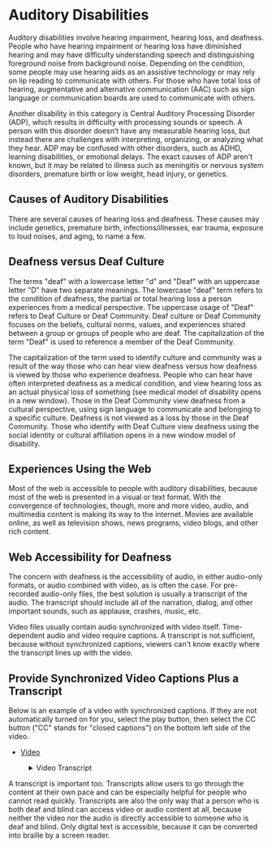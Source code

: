 # Auditory Disabilities

Auditory disabilities involve hearing impairment, hearing loss, and deafness. People who have hearing impairment or hearing loss have diminished hearing and may have difficulty understanding speech and distinguishing foreground noise from background noise. Depending on the condition, some people may use hearing aids as an assistive technology or may rely on lip reading to communicate with others. For those who have total loss of hearing, augmentative and alternative communication (AAC) such as sign language or communication boards are used to communicate with others.

Another disability in this category is Central Auditory Processing Disorder (ADP), which results in difficulty with processing sounds or speech. A person with this disorder doesn’t have any measurable hearing loss, but instead there are challenges with interpreting, organizing, or analyzing what they hear. ADP may be confused with other disorders, such as ADHD, learning disabilities, or emotional delays. The exact causes of ADP aren't known, but it may be related to illness such as meningitis or nervous system disorders, premature birth or low weight, head injury, or genetics.

## Causes of Auditory Disabilities

There are several causes of hearing loss and deafness. These causes may include genetics, premature birth, infections/illnesses, ear trauma, exposure to loud noises, and aging, to name a few.

## Deafness versus Deaf Culture

The terms "deaf" with a lowercase letter "d" and "Deaf" with an uppercase letter "D" have two separate meanings. The lowercase "deaf" term refers to the condition of deafness, the partial or total hearing loss a person experiences from a medical perspective. The uppercase usage of "Deaf" refers to Deaf Culture or Deaf Community. Deaf culture or Deaf Community focuses on the beliefs, cultural norms, values, and experiences shared between a group or groups of people who are deaf. The capitalization of the term "Deaf" is used to reference a member of the Deaf Community.

The capitalization of the term used to identify culture and community was a result of the way those who can hear view deafness versus how deafness is viewed by those who experience deafness. People who can hear have often interpreted deafness as a medical condition, and view hearing loss as an actual physical loss of something (see medical model of disability opens in a new window). Those in the Deaf Community view deafness from a cultural perspective, using sign language to communicate and belonging to a specific culture. Deafness is not viewed as a loss by those in the Deaf Community. Those who identify with Deaf Culture view deafness using the social identity or cultural affiliation opens in a new window model of disability.

## Experiences Using the Web
Most of the web is accessible to people with auditory disabilities, because most of the web is presented in a visual or text format. With the convergence of technologies, though, more and more video, audio, and multimedia content is making its way to the internet. Movies are available online, as well as television shows, news programs, video blogs, and other rich content.

## Web Accessibility for Deafness

The concern with deafness is the accessibility of audio, in either audio-only formats, or audio combined with video, as is often the case. For pre-recorded audio-only files, the best solution is usually a transcript of the audio. The transcript should include all of the narration, dialog, and other important sounds, such as applause, crashes, music, etc.

Video files usually contain audio synchronized with video itself. Time-dependent audio and video require captions. A transcript is not sufficient, because without synchronized captions, viewers can't know exactly where the transcript lines up with the video.

## Provide Synchronized Video Captions Plus a Transcript

Below is an example of a video with synchronized captions. If they are not automatically turned on for you, select the play button, then select the CC button ("CC" stands for "closed captions") on the bottom left side of the video.

- [Video](https://www.youtube.com/watch?v=ZpGLy-FyOc0)

<figure>
<details><summary>Video Transcript</summary>
(whizzing)

- [Jeff, skiing guide] Turn a left, turn a right. Turn a left, turn a right. Turn a left, turn a right.

- [Erik Weihenmayer, blind skier] I think in a blind person’s daily life, they don’t get speed, and that’s what I think the most exciting part of skiing is when you’re blind, is that you’re really moving fast. When you’re blind, you’re reacting to what you’re feeling under your feet, so you’re literally reacting instantaneously. It’s very exciting or terrifying, depending on how you look at life.

(guitar music, Jeff and Erik skiing down the hill)

- [Jeff] Turn a left, turn a right. Turn a left, turn a right.

- [Erik] In only eight, simple words, Jeff tells me everything I need to know on the slope. With each syllable, there’s no guesswork. I know exactly where to be.

(guitar music)

- [Jeff] Go towards me here. Back to the right, to check your speed, and here we go. We’re gonna start to ski to the left. Turn a left.

- [Erik] To become a good blind skier, it takes an investment. You have to have a good guide who you really trust, and you have to build that relationship.

(guitar and vocal music)

- [Jeff] I have to make sure that somebody up the hill is not running out of control, isn’t gonna take, you know, Erik out or myself out. I cannot mess up. (calling out while skiing) Turn and stop.

- [Erik] You can still, in bumps, get, just get completely hammered every now and then, you know? So, it’s just part of the, I guess, fun. (laughs) (Erik hits a snow bank and falls) Whoa! I really did hit something there.

- [Jeff] Turn a right. Turn a left. (guitar music)
</details>
</figure>

A transcript is important too. Transcripts allow users to go through the content at their own pace and can be especially helpful for people who cannot read quickly. Transcripts are also the only way that a person who is both deaf and blind can access video or audio content at all, because neither the video nor the audio is directly accessible to someone who is deaf and blind. Only digital text is accessible, because it can be converted into braille by a screen reader.